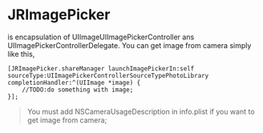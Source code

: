 # JRImagePicker 
is encapsulation of UIImageUIImagePickerController ans UIImagePickerControllerDelegate.
You can get image from camera simply like this, 
```
[JRImagePicker.shareManager launchImagePickerIn:self sourceType:UIImagePickerControllerSourceTypePhotoLibrary completionHandler:^(UIImage *image) {
    //TODO:do something with image;
}];
```
> You must add NSCameraUsageDescription in info.plist if you want to get image from camera;

